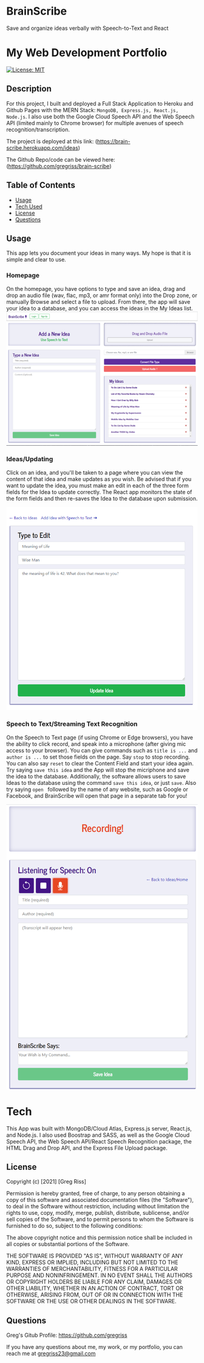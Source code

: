 # BrainScribe
Save and organize ideas verbally with Speech-to-Text and React

# My Web Development Portfolio 
[![License: MIT](https://img.shields.io/badge/License-MIT-yellow.svg)](https://opensource.org/licenses/MIT)

## Description

For this project, I built and deployed a Full Stack Application to Heroku and Github Pages with the MERN Stack: `MongoDB, Express.js, React.js, Node.js`. I also use both the Google Cloud Speech API and the Web Speech API (limited mainly to Chrome browser) for multiple avenues of speech recognition/transcription. 

The project is deployed at this link: (https://brain-scribe.herokuapp.com/ideas)

The Github Repo/code can be viewed here: (https://github.com/gregriss/brain-scribe)  

## Table of Contents  

- [Usage](#Usage)  
- [Tech Used](#Tech)
- [License](#License)  
- [Questions](#Questions)

## Usage

This app lets you document your ideas in many ways. My hope is that it is simple and clear to use.   

### Homepage
On the homepage, you have options to type and save an idea, drag and drop an audio file (wav, flac, mp3, or amr format only) into the Drop zone, or manually Browse and select a file to upload. From there, the app will save your idea to a database, and you can access the ideas in the My Ideas list. 
![Greg's Homepage](resources/homepage.png)

### Ideas/Updating
Click on an idea, and you'll be taken to a page where you can view the content of that idea and make updates as you wish. Be advised that if you want to update the idea, you must make an edit in each of the three form fields for the Idea to update correctly. The React app monitors the state of the form fields and then re-saves the Idea to the database upon submission.

![Detail](resources/detail-page.png)  

### Speech to Text/Streaming Text Recognition  

On the Speech to Text page (if using Chrome or Edge browsers), you have the ability to click record, and speak into a microphone (after giving mic access to your browser). You can give commands such as `title is ...` and `author is ...` to set those fields on the page. Say `stop` to stop recording. You can also say `reset` to clear the Content Field and start your idea again. Try saying `save this idea` and the App will stop the micriphone and save the idea to the database. Additionally, the software allows users to save Ideas to the database using the command `save this idea`, or just `save`. Also try saying `open ` followed by the name of any website, such as Google or Facebook, and BrainScribe will open that page in a separate tab for you! 

![Speech to Text](resources/speech-page.png)

# Tech  

This App was built with MongoDB/Cloud Atlas, Express.js server, React.js, and Node.js. I also used Boostrap and SASS, as well as the Google Cloud Speech API, the Web Speech API/React Speech Recognition package, the HTML Drag and Drop API, and the Express File Upload package.  

## License

Copyright (c) [2021] [Greg Riss]

Permission is hereby granted, free of charge, to any person obtaining a copy
of this software and associated documentation files (the "Software"), to deal
in the Software without restriction, including without limitation the rights
to use, copy, modify, merge, publish, distribute, sublicense, and/or sell
copies of the Software, and to permit persons to whom the Software is
furnished to do so, subject to the following conditions:

The above copyright notice and this permission notice shall be included in all
copies or substantial portions of the Software.

THE SOFTWARE IS PROVIDED "AS IS", WITHOUT WARRANTY OF ANY KIND, EXPRESS OR
IMPLIED, INCLUDING BUT NOT LIMITED TO THE WARRANTIES OF MERCHANTABILITY,
FITNESS FOR A PARTICULAR PURPOSE AND NONINFRINGEMENT. IN NO EVENT SHALL THE
AUTHORS OR COPYRIGHT HOLDERS BE LIABLE FOR ANY CLAIM, DAMAGES OR OTHER
LIABILITY, WHETHER IN AN ACTION OF CONTRACT, TORT OR OTHERWISE, ARISING FROM,
OUT OF OR IN CONNECTION WITH THE SOFTWARE OR THE USE OR OTHER DEALINGS IN THE SOFTWARE.  

## Questions  

Greg's Gitub Profile: https://github.com/gregriss  

If you have any questions about me, my work, or my portfolio, you can reach me at [gregriss23@gmail.com](mailto:gregriss23@gmail.com)
